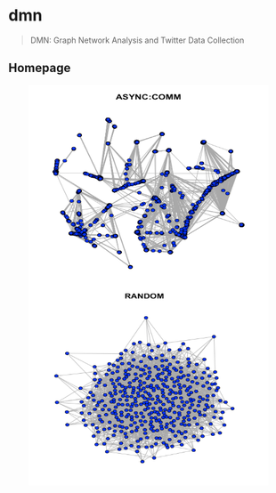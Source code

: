 # dmn

> DMN: Graph Network Analysis and Twitter Data Collection

## Homepage
<p align="center"><img src="https://github.com/salmansamie/dmn/blob/master/artefacts/Screen%20Shot%202018-03-05%20at%2015.50.35.png" alt="Homepage" width="430" height="360" align="middle"> <img src="https://github.com/salmansamie/dmn/blob/master/artefacts/Screen%20Shot%202018-03-05%20at%2015.50.57.png" alt="Homepage" width="430" height="360" align="middle"></p>
